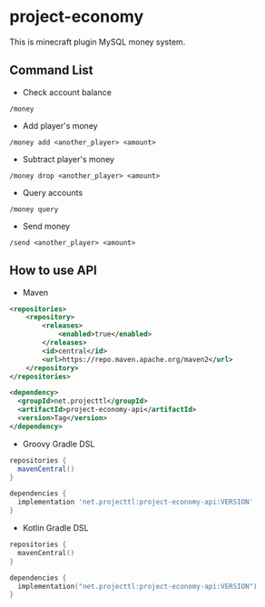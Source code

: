 # project-economy
This is minecraft plugin MySQL money system.

## Command List
- Check account balance
```mclang
/money
```

- Add player's money
```mclang
/money add <another_player> <amount>
```

- Subtract player's money
```mclang
/money drop <another_player> <amount>
```

- Query accounts
```mclang
/money query
```

- Send money
```mclang
/send <another_player> <amount>
```

## How to use API

* Maven
```xml
<repositories>
    <repository>
        <releases>
            <enabled>true</enabled>
        </releases>
        <id>central</id>
        <url>https://repo.maven.apache.org/maven2</url>
    </repository>
</repositories>

<dependency>
  <groupId>net.projecttl</groupId>
  <artifactId>project-economy-api</artifactId>
  <version>Tag</version>
</dependency>
```
* Groovy Gradle DSL
```groovy
repositories {
  mavenCentral()
}

dependencies {
  implementation 'net.projecttl:project-economy-api:VERSION'
}
```

* Kotlin Gradle DSL
```kotlin
repositories {
  mavenCentral()
}

dependencies {
  implementation("net.projecttl:project-economy-api:VERSION")
}
```
